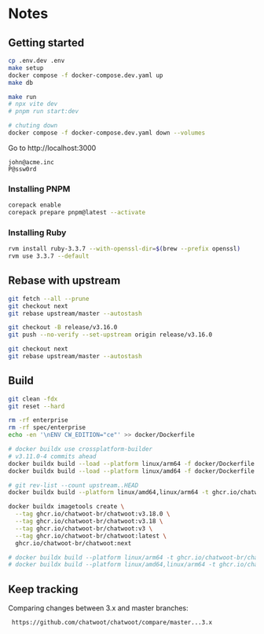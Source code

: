 # Notes

## Getting started

```bash
cp .env.dev .env
make setup
docker compose -f docker-compose.dev.yaml up
make db

make run
# npx vite dev
# pnpm run start:dev

# chuting down
docker compose -f docker-compose.dev.yaml down --volumes
```

Go to http://localhost:3000

```
john@acme.inc
P@ssw0rd
```

### Installing PNPM

```bash
corepack enable
corepack prepare pnpm@latest --activate
```

### Installing Ruby

```bash
rvm install ruby-3.3.7 --with-openssl-dir=$(brew --prefix openssl)
rvm use 3.3.7 --default
```

## Rebase with upstream

```bash
git fetch --all --prune
git checkout next
git rebase upstream/master --autostash

git checkout -B release/v3.16.0
git push --no-verify --set-upstream origin release/v3.16.0

git checkout next
git rebase upstream/master --autostash
```

## Build

```sh
git clean -fdx
git reset --hard

rm -rf enterprise
rm -rf spec/enterprise
echo -en '\nENV CW_EDITION="ce"' >> docker/Dockerfile

# docker buildx use crossplatform-builder
# v3.11.0-4 commits ahead
docker buildx build --load --platform linux/arm64 -f docker/Dockerfile .
docker buildx build --load --platform linux/amd64 -f docker/Dockerfile .

# git rev-list --count upstream..HEAD
docker buildx build --platform linux/amd64,linux/arm64 -t ghcr.io/chatwoot-br/chatwoot:next -f docker/Dockerfile --push .

docker buildx imagetools create \
  --tag ghcr.io/chatwoot-br/chatwoot:v3.18.0 \
  --tag ghcr.io/chatwoot-br/chatwoot:v3.18 \
  --tag ghcr.io/chatwoot-br/chatwoot:v3 \
  --tag ghcr.io/chatwoot-br/chatwoot:latest \
  ghcr.io/chatwoot-br/chatwoot:next

# docker buildx build --platform linux/arm64 -t ghcr.io/chatwoot-br/chatwoot:latest -f docker/Dockerfile --push .
# docker buildx build --platform linux/amd64,linux/arm64 -t ghcr.io/chatwoot-br/chatwoot:wavoip -f docker/Dockerfile --push .
```

## Keep tracking

Comparing changes between 3.x and master branches:

     https://github.com/chatwoot/chatwoot/compare/master...3.x